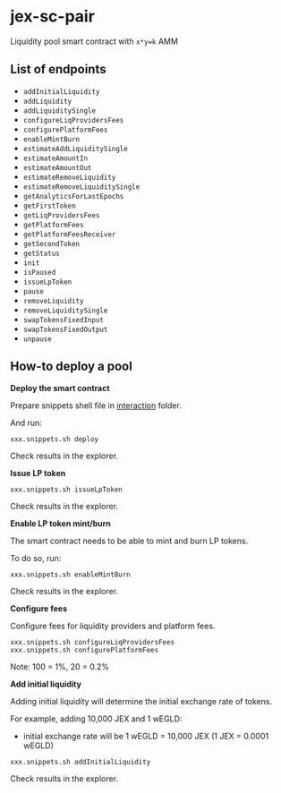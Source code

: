 # jex-sc-pair

Liquidity pool smart contract with `x*y=k` AMM


## List of endpoints

* `addInitialLiquidity`
* `addLiquidity`
* `addLiquiditySingle`
* `configureLiqProvidersFees`
* `configurePlatformFees`
* `enableMintBurn`
* `estimateAddLiquiditySingle`
* `estimateAmountIn`
* `estimateAmountOut`
* `estimateRemoveLiquidity`
* `estimateRemoveLiquiditySingle`
* `getAnalyticsForLastEpochs`
* `getFirstToken`
* `getLiqProvidersFees`
* `getPlatformFees`
* `getPlatformFeesReceiver`
* `getSecondToken`
* `getStatus`
* `init`
* `isPaused`
* `issueLpToken`
* `pause`
* `removeLiquidity`
* `removeLiquiditySingle`
* `swapTokensFixedInput`
* `swapTokensFixedOutput`
* `unpause`


## How-to deploy a pool

**Deploy the smart contract**

Prepare snippets shell file in [interaction](./interaction/) folder.

And run:

```shell
xxx.snippets.sh deploy
```

Check results in the explorer.

**Issue LP token**

```shell
xxx.snippets.sh issueLpToken
```

Check results in the explorer.

**Enable LP token mint/burn**

The smart contract needs to be able to mint and burn LP tokens.

To do so, run:

```shell
xxx.snippets.sh enableMintBurn
```

Check results in the explorer.

**Configure fees**

Configure fees for liquidity providers and platform fees.

```shell
xxx.snippets.sh configureLiqProvidersFees
xxx.snippets.sh configurePlatformFees
```

Note: 100 = 1%, 20 = 0.2%

**Add initial liquidity**

Adding initial liquidity will determine the initial exchange rate of tokens.

For example, adding 10,000 JEX and 1 wEGLD:

* initial exchange rate will be 1 wEGLD = 10,000 JEX (1 JEX = 0.0001 wEGLD)


```shell
xxx.snippets.sh addInitialLiquidity
```

Check results in the explorer.
